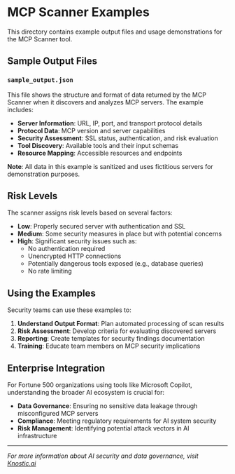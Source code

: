 # MCP Scanner Examples

This directory contains example output files and usage demonstrations for the MCP Scanner tool.

## Sample Output Files

### `sample_output.json`
This file shows the structure and format of data returned by the MCP Scanner when it discovers and analyzes MCP servers. The example includes:

- **Server Information**: URL, IP, port, and transport protocol details
- **Protocol Data**: MCP version and server capabilities
- **Security Assessment**: SSL status, authentication, and risk evaluation
- **Tool Discovery**: Available tools and their input schemas
- **Resource Mapping**: Accessible resources and endpoints

**Note**: All data in this example is sanitized and uses fictitious servers for demonstration purposes.

## Risk Levels

The scanner assigns risk levels based on several factors:

- **Low**: Properly secured server with authentication and SSL
- **Medium**: Some security measures in place but with potential concerns
- **High**: Significant security issues such as:
  - No authentication required
  - Unencrypted HTTP connections
  - Potentially dangerous tools exposed (e.g., database queries)
  - No rate limiting

## Using the Examples

Security teams can use these examples to:

1. **Understand Output Format**: Plan automated processing of scan results
2. **Risk Assessment**: Develop criteria for evaluating discovered servers
3. **Reporting**: Create templates for security findings documentation
4. **Training**: Educate team members on MCP security implications

## Enterprise Integration

For Fortune 500 organizations using tools like Microsoft Copilot, understanding the broader AI ecosystem is crucial for:

- **Data Governance**: Ensuring no sensitive data leakage through misconfigured MCP servers
- **Compliance**: Meeting regulatory requirements for AI system security
- **Risk Management**: Identifying potential attack vectors in AI infrastructure

---

*For more information about AI security and data governance, visit [Knostic.ai](https://www.knostic.ai/)* 